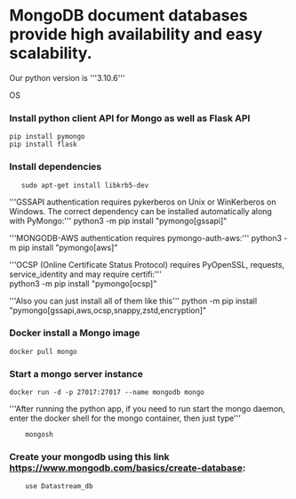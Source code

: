 


# MongoDB document databases provide high availability and easy scalability.

Our python version is '''3.10.6'''

OS

### Install python client API for Mongo as well as Flask API
	pip install pymongo
	pip install flask

### Install dependencies
       sudo apt-get install libkrb5-dev
       
'''GSSAPI authentication requires pykerberos on Unix or WinKerberos on Windows. The correct dependency can be installed automatically along with PyMongo:'''
       python3 -m pip install "pymongo[gssapi]"
       
'''MONGODB-AWS authentication requires pymongo-auth-aws:'''
       python3 -m pip install "pymongo[aws]" 
       
'''OCSP (Online Certificate Status Protocol) requires PyOpenSSL, requests, service_identity and may require certifi:'''       
       python3 -m pip install "pymongo[ocsp]"



'''Also you can just install all of them like this'''
       python -m pip install "pymongo[gssapi,aws,ocsp,snappy,zstd,encryption]"


### Docker install a Mongo image
	docker pull mongo

### Start a mongo server instance
	docker run -d -p 27017:27017 --name mongodb mongo


'''After running the python app, if you need to run start the mongo daemon, 
enter the docker shell for the mongo container, then just type'''

        mongosh

### Create your mongodb using this link  https://www.mongodb.com/basics/create-database:

        use Datastream_db
